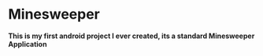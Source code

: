 # Minesweeper

**This is my first android project I ever created, its a standard Minesweeper Application**

